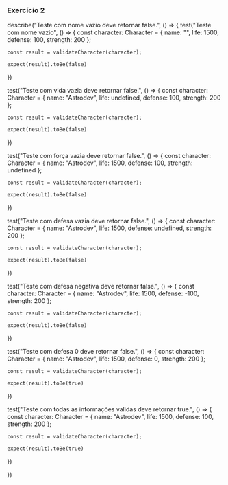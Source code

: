 ### Exercício 2

describe("Teste com nome vazio deve retornar false.", () => {
  test("Teste com nome vazio", () => {
    const character: Character = {
      name: "",
      life: 1500,
      defense: 100,
      strength: 200
    };

    

    const result = validateCharacter(character);

    expect(result).toBe(false)

  })

  test("Teste com vida vazia deve retornar false.", () => {
    const character: Character = {
      name: "Astrodev",
      life: undefined,
      defense: 100,
      strength: 200
    };

    

    const result = validateCharacter(character);

    expect(result).toBe(false)

  })

  test("Teste com força vazia deve retornar false.", () => {
    const character: Character = {
      name: "Astrodev",
      life: 1500,
      defense: 100,
      strength: undefined
    };

    

    const result = validateCharacter(character);

    expect(result).toBe(false)

  })

  test("Teste com defesa vazia deve retornar false.", () => {
    const character: Character = {
      name: "Astrodev",
      life: 1500,
      defense: undefined,
      strength: 200
    };
    
    const result = validateCharacter(character);

    expect(result).toBe(false)

  })

  test("Teste com defesa negativa deve retornar false.", () => {
    const character: Character = {
      name: "Astrodev",
      life: 1500,
      defense: -100,
      strength: 200
    };
    
    const result = validateCharacter(character);

    expect(result).toBe(false)

  })

  test("Teste com defesa 0 deve retornar false.", () => {
    const character: Character = {
      name: "Astrodev",
      life: 1500,
      defense: 0,
      strength: 200
    };
    
    const result = validateCharacter(character);

    expect(result).toBe(true)

  })

  test("Teste com todas as informações validas deve retornar true.", () => {
    const character: Character = {
      name: "Astrodev",
      life: 1500,
      defense: 100,
      strength: 200
    };
    
    const result = validateCharacter(character);

    expect(result).toBe(true)

  })


})